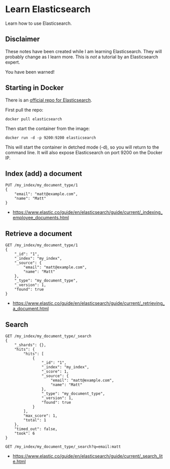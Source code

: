 # Learn Elasticsearch

Learn how to use Elasticsearch.


## Disclaimer

These notes have been created while I am learning Elasticsearch.
They will probably change as I learn more.
This is *not* a tutorial by an Elasticsearch expert.

You have been warned!


## Starting in Docker

There is an [official repo for Elasticsearch](https://registry.hub.docker.com/_/elasticsearch/).

First pull the repo:

```
docker pull elasticsearch
```

Then start the container from the image:

```
docker run -d -p 9200:9200 elasticsearch
```

This will start the container in detched mode (-d), so you will return
to the command line.
It will also expose Elasticsearch on port 9200 on the Docker IP.


## Index (add) a document

```
PUT /my_index/my_document_type/1
{
	"email": "matt@example.com",
	"name": "Matt"
}
```

- https://www.elastic.co/guide/en/elasticsearch/guide/current/_indexing_employee_documents.html


## Retrieve a document

```
GET /my_index/my_document_type/1
{
	"_id": "1",
	"_index": "my_index",
	"_source": {
		"email": "matt@example.com",
		"name": "Matt"
	},
	"_type": "my_document_type",
	"_version": 1,
	"found": true
}
```

- https://www.elastic.co/guide/en/elasticsearch/guide/current/_retrieving_a_document.html


## Search

```
GET /my_index/my_document_type/_search
{
	"_shards": {},
	"hits": {
		"hits": [
			{
				"_id": "1",
				"_index": "my_index",
				"_score": 1,
				"_source": {
					"email": "matt@example.com",
					"name": "Matt"
				},
				"_type": "my_document_type",
				"_version": 1,
				"found": true
			}
		],
		"max_score": 1,
		"total": 1
	},
	"timed_out": false,
	"took": 6
}
```

```
GET /my_index/my_document_type/_search?q=email:matt
```

- https://www.elastic.co/guide/en/elasticsearch/guide/current/_search_lite.html
